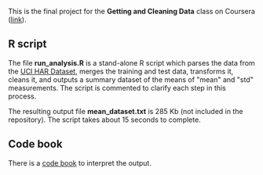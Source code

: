 This is the final project for the **Getting and Cleaning Data** class on Coursera ([link](https://www.coursera.org/learn/data-cleaning)).

## R script
The file **run_analysis.R** is a stand-alone R script which parses the data from the [UCI HAR Dataset](https://archive.ics.uci.edu/ml/datasets/Human+Activity+Recognition+Using+Smartphones), merges the training and test data, transforms it, cleans it, and outputs a summary dataset of the means of "mean" and "std" measurements.   The script is commented to clarify each step in this process.

The resulting output file **mean_dataset.txt** is 285 Kb (not included in the repository).   The script takes about 15 seconds to complete.

## Code book
There is a [code book](CodeBook.md) to interpret the output.

